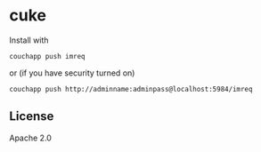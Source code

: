 cuke
===========

Install with 
    
    couchapp push imreq

or (if you have security turned on)

    couchapp push http://adminname:adminpass@localhost:5984/imreq
  
## License

Apache 2.0

